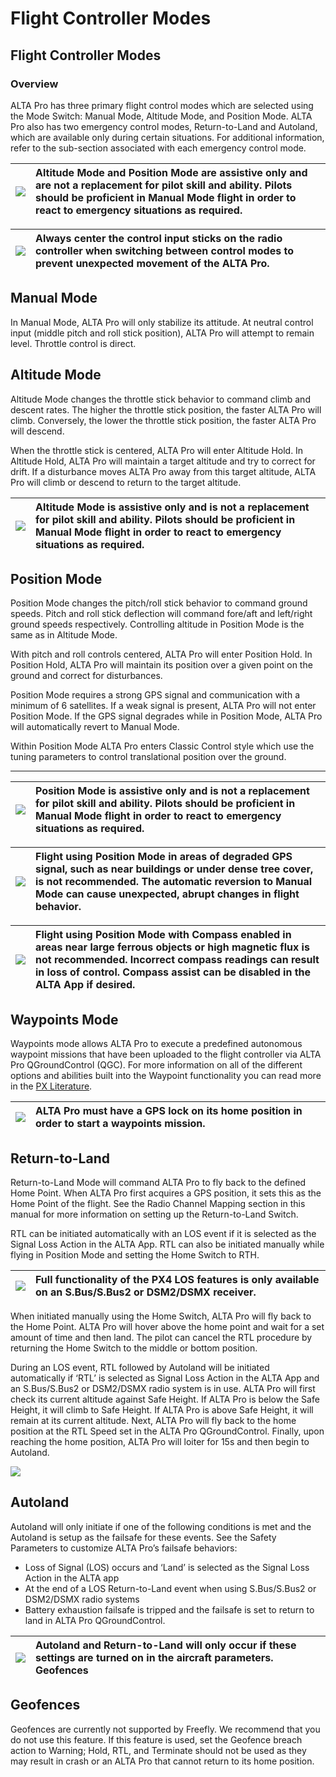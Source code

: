 # Flight Controller Modes

## **Flight Controller Modes**

### Overview

ALTA Pro has three primary flight control modes which are selected using the Mode Switch: Manual Mode, Altitude Mode, and Position Mode. ALTA Pro also has two emergency control modes, Return-to-Land and Autoland, which are available only during certain situations. For additional information, refer to the sub-section associated with each emergency control mode.

| ![](https://lh5.googleusercontent.com/b0z4o4yMxQeV8z7I93ZpTlSyAqQ8XrOX5VQDOAqn73iMA2rnqSYP3F9VGliP2WRyBe7YIPrcSGWCiI6XWf_2dScGHGFLyxo4paycq71ktk9cF6MCxo_W6aUdihv6oQkKrMsMJHQc) | **Altitude Mode and Position Mode are assistive only and are not a replacement for pilot skill and ability. Pilots should be proficient in Manual Mode flight in order to react to emergency situations as required.** |
| :--- | :--- |


| ![](https://lh4.googleusercontent.com/bPkNb0uGJf01_9S4NRCzx14N-NUHMfGqpk2GDZKvsHOC0TEqvbyeMwd1-JmoIqvsXpRd6iSvSVSkqcIvEsaytY1mq7DhdAcKUBaRYelz8pTcPy54V3ITJBf2mYm6kzjANyNLXB2S) | **Always center the control input sticks on the radio controller when switching between control modes to prevent unexpected movement of the ALTA Pro.** |
| :--- | :--- |


## **Manual Mode**

In Manual Mode, ALTA Pro will only stabilize its attitude. At neutral control input \(middle pitch and roll stick position\), ALTA Pro will attempt to remain level. Throttle control is direct.

## **Altitude Mode**

Altitude Mode changes the throttle stick behavior to command climb and descent rates. The higher the throttle stick position, the faster ALTA Pro will climb. Conversely, the lower the throttle stick position, the faster ALTA Pro will descend.

When the throttle stick is centered, ALTA Pro will enter Altitude Hold. In Altitude Hold, ALTA Pro will maintain a target altitude and try to correct for drift. If a disturbance moves ALTA Pro away from this target altitude, ALTA Pro will climb or descend to return to the target altitude.

| ![](https://lh5.googleusercontent.com/b0z4o4yMxQeV8z7I93ZpTlSyAqQ8XrOX5VQDOAqn73iMA2rnqSYP3F9VGliP2WRyBe7YIPrcSGWCiI6XWf_2dScGHGFLyxo4paycq71ktk9cF6MCxo_W6aUdihv6oQkKrMsMJHQc) | **Altitude Mode is assistive only and is not a replacement for pilot skill and ability. Pilots should be proficient in Manual Mode flight in order to react to emergency situations as required.** |
| :--- | :--- |


## **Position Mode**

Position Mode changes the pitch/roll stick behavior to command ground speeds. Pitch and roll stick deflection will command fore/aft and left/right ground speeds respectively. Controlling altitude in Position Mode is the same as in Altitude Mode.

With pitch and roll controls centered, ALTA Pro will enter Position Hold. In Position Hold, ALTA Pro will maintain its position over a given point on the ground and correct for disturbances.

Position Mode requires a strong GPS signal and communication with a minimum of 6 satellites. If a weak signal is present, ALTA Pro will not enter Position Mode. If the GPS signal degrades while in Position Mode, ALTA Pro will automatically revert to Manual Mode.

Within Position Mode ALTA Pro enters Classic Control style which use the tuning parameters to control translational position over the ground.  
****

| ![](https://lh5.googleusercontent.com/b0z4o4yMxQeV8z7I93ZpTlSyAqQ8XrOX5VQDOAqn73iMA2rnqSYP3F9VGliP2WRyBe7YIPrcSGWCiI6XWf_2dScGHGFLyxo4paycq71ktk9cF6MCxo_W6aUdihv6oQkKrMsMJHQc) | **Position Mode is assistive only and is not a replacement for pilot skill and ability. Pilots should be proficient in Manual Mode flight in order to react to emergency situations as required.** |
| :--- | :--- |


| ![](https://lh5.googleusercontent.com/b0z4o4yMxQeV8z7I93ZpTlSyAqQ8XrOX5VQDOAqn73iMA2rnqSYP3F9VGliP2WRyBe7YIPrcSGWCiI6XWf_2dScGHGFLyxo4paycq71ktk9cF6MCxo_W6aUdihv6oQkKrMsMJHQc) | **Flight using Position Mode in areas of degraded GPS signal, such as near buildings or under dense tree cover, is not recommended. The automatic reversion to Manual Mode can cause unexpected, abrupt changes in flight behavior.** |
| :--- | :--- |


| ![](https://lh5.googleusercontent.com/b0z4o4yMxQeV8z7I93ZpTlSyAqQ8XrOX5VQDOAqn73iMA2rnqSYP3F9VGliP2WRyBe7YIPrcSGWCiI6XWf_2dScGHGFLyxo4paycq71ktk9cF6MCxo_W6aUdihv6oQkKrMsMJHQc) | **Flight using Position Mode with Compass enabled in areas near large ferrous objects or high magnetic flux is not recommended. Incorrect compass readings can result in loss of control. Compass assist can be disabled in the ALTA App if desired.** |
| :--- | :--- |


## **Waypoints Mode**

Waypoints mode allows ALTA Pro to execute a predefined autonomous waypoint missions that have been uploaded to the flight controller via ALTA Pro QGroundControl \(QGC\). For more information on all of the different options and abilities built into the Waypoint functionality you can read more in the [PX Literature](https://goo.gl/i5PhEJ).

| ![](https://lh4.googleusercontent.com/HpkEwm74tCXUHVxImUfvCUkE04-iQ-h21xWSkmyaEQP5CzrLm4OysE2cnVw0DON3CuMoEmrgzff2GmjRm21o-IwCWSyTs0Ucol0e7o1yR2o_okWGSGOJ2iEpgutZiLaMSubR7i6c) | **ALTA Pro must have a GPS lock on its home position in order to start a waypoints mission.** |
| :--- | :--- |


## **Return-to-Land**

Return-to-Land Mode will command ALTA Pro to fly back to the defined Home Point. When ALTA Pro first acquires a GPS position, it sets this as the Home Point of the flight. See the Radio Channel Mapping section in this manual for more information on setting up the Return-to-Land Switch.

RTL can be initiated automatically with an LOS event if it is selected as the Signal Loss Action in the ALTA App. RTL can also be initiated manually while flying in Position Mode and setting the Home Switch to RTH.

| ![](https://lh4.googleusercontent.com/HpkEwm74tCXUHVxImUfvCUkE04-iQ-h21xWSkmyaEQP5CzrLm4OysE2cnVw0DON3CuMoEmrgzff2GmjRm21o-IwCWSyTs0Ucol0e7o1yR2o_okWGSGOJ2iEpgutZiLaMSubR7i6c) | **Full functionality of the PX4 LOS features is only available on an S.Bus/S.Bus2 or DSM2/DSMX receiver.** |
| :--- | :--- |


When initiated manually using the Home Switch, ALTA Pro will fly back to the Home Point. ALTA Pro will hover above the home point and wait for a set amount of time and then land. The pilot can cancel the RTL procedure by returning the Home Switch to the middle or bottom position.  
  


During an LOS event, RTL followed by Autoland will be initiated automatically if ‘RTL’ is selected as Signal Loss Action in the ALTA App and an S.Bus/S.Bus2 or DSM2/DSMX radio system is in use. ALTA Pro will first check its current altitude against Safe Height. If ALTA Pro is below the Safe Height, it will climb to Safe Height. If ALTA Pro is above Safe Height, it will remain at its current altitude. Next, ALTA Pro will fly back to the home position at the RTL Speed set in the ALTA Pro QGroundControl. Finally, upon reaching the home position, ALTA Pro will loiter for 15s and then begin to Autoland.

![](https://lh3.googleusercontent.com/jGl7I8mxa2RZXe0K6eRdGQ7dxBtYThMx1_GQKdNiwa_ECZi7G5AgQ2laMWj_WSKbBJmIp1wlbOFyoyzmOYRO0YBmkho7BVckTDKPhkb2sdXKJHQeUaVQv1SkNp7mX1lavYYK7g5v)

## Autoland

Autoland will only initiate if one of the following conditions is met and the Autoland is setup as the failsafe for these events. See the Safety Parameters to customize ALTA Pro’s failsafe behaviors:

* Loss of Signal \(LOS\) occurs and ‘Land’ is selected as the Signal Loss Action in the ALTA app
* At the end of a LOS Return-to-Land event when using S.Bus/S.Bus2 or DSM2/DSMX radio systems
* Battery exhaustion failsafe is tripped and the failsafe is set to return to land in ALTA Pro QGroundControl.

| ![](https://lh5.googleusercontent.com/b0z4o4yMxQeV8z7I93ZpTlSyAqQ8XrOX5VQDOAqn73iMA2rnqSYP3F9VGliP2WRyBe7YIPrcSGWCiI6XWf_2dScGHGFLyxo4paycq71ktk9cF6MCxo_W6aUdihv6oQkKrMsMJHQc) | **Autoland and Return-to-Land will only occur if these settings are turned on in the aircraft parameters.** **Geofences** |
| :--- | :--- |


## **Geofences**

Geofences are currently not supported by Freefly. We recommend that you do not use this feature. If this feature is used, set the Geofence breach action to Warning; Hold, RTL, and Terminate should not be used as they may result in crash or an ALTA Pro that cannot return to its home position.



